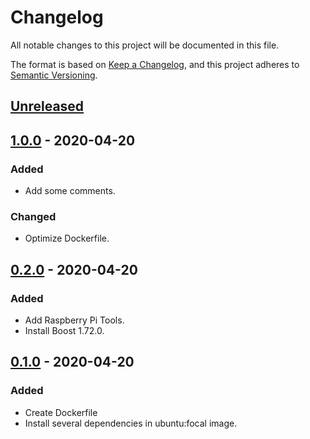 # Changelog
All notable changes to this project will be documented in this file.

The format is based on [Keep a Changelog](https://keepachangelog.com/en/1.1.0/),
and this project adheres to [Semantic Versioning](https://semver.org/spec/v2.0.0.html).

## [Unreleased]

## [1.0.0] - 2020-04-20

### Added

- Add some comments.

### Changed

- Optimize Dockerfile.

## [0.2.0] - 2020-04-20

### Added

- Add Raspberry Pi Tools.
- Install Boost 1.72.0.

## [0.1.0] - 2020-04-20

### Added

- Create Dockerfile
- Install several dependencies in ubuntu:focal image.

[Unreleased]: https://github.com/Mq89/rbad-ci/compare/v1.0.0...master
[1.0.0]: https://github.com/Mq89/rbad-ci/compare/v0.2.0...v1.0.0
[0.2.0]: https://github.com/Mq89/rbad-ci/compare/v0.1.0...v0.2.0
[0.1.0]: https://github.com/Mq89/rbad-ci/releases/tag/v0.1.0
